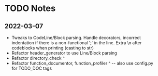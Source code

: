 # TODO Notes

## 2022-03-07

* Tweaks to CodeLine/Block parsing. Handle decorators, incorrect indentation if there is a non-functional ';' in the line. Extra \n after codeblocks when printing (casting to str)
* Refactor header_generator to use Line/Block parsing
* Refactor directory_check ^
* Refactor function_documentor, function_profiler ^ -- also use config.py for TODO_DOC tags
